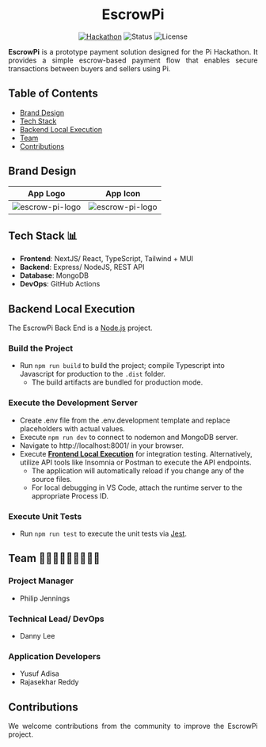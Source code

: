 <h1 align="center"">EscrowPi</h1>

<div align="center">

[![Hackathon](https://img.shields.io/badge/hackathon-PiCommerce-purple.svg)](https://github.com/pi-apps/PiOS/blob/main/pi-commerce.md)
![Status](https://img.shields.io/badge/status-active-success.svg)
![License](https://img.shields.io/badge/license-PIOS-blue.svg)

</div>

<div>
    <p align="justify"><b>EscrowPi</b> is a prototype payment solution designed for the Pi Hackathon. It provides a simple escrow-based payment flow that enables secure transactions between buyers and sellers using Pi.</p>
</div>

## Table of Contents

- [Brand Design](#brand-design)
- [Tech Stack](#tech-stack)
- [Backend Local Execution](#backend-local-execution)
- [Team](#team)
- [Contributions](#contributions)

## <a name='brand-design'></a>Brand Design

| App Logo  | App Icon |
| ------------- |:-------------:|
| <img src="https://i.ibb.co/fYS0ZjVZ/escrow-pi-logo-design.png" alt="escrow-pi-logo" border="0">     | <img src="https://i.ibb.co/fYS0ZjVZ/escrow-pi-logo-design.png" alt="escrow-pi-logo" border="0">

## <a name='tech-stack'></a>Tech Stack 📊

- **Frontend**: NextJS/ React, TypeScript, Tailwind + MUI
- **Backend**: Express/ NodeJS, REST API
- **Database**: MongoDB
- **DevOps**: GitHub Actions

## <a name='backend-local-execution'></a>Backend Local Execution

The EscrowPi Back End is a [Node.js](https://nodejs.org/) project.

### Build the Project

- Run `npm run build` to build the project; compile Typescript into Javascript for production to the `.dist` folder.
    - The build artifacts are bundled for production mode.

### Execute the Development Server

- Create .env file from the .env.development template and replace placeholders with actual values.
- Execute `npm run dev` to connect to nodemon and MongoDB server.
- Navigate to http://localhost:8001/ in your browser.
- Execute **[Frontend Local Execution](https://github.com/map-of-pi/escrow-pi-frontend/blob/dev/README.md#frontend-local-execution)** for integration testing. Alternatively, utilize API tools like Insomnia or Postman to execute the API endpoints.
    - The application will automatically reload if you change any of the source files. 
    - For local debugging in VS Code, attach the runtime server to the appropriate Process ID.

### Execute Unit Tests

- Run `npm run test` to execute the unit tests via [Jest](https://jestjs.io/).

## <a name='team'></a>Team 🧑👩‍🦱🧔👨🏾‍🦱👨🏾 

### Project Manager
- Philip Jennings

### Technical Lead/ DevOps
- Danny Lee

### Application Developers
- Yusuf Adisa
- Rajasekhar Reddy

## <a name='contributions'></a>Contributions

<div>
    <p align="justify">We welcome contributions from the community to improve the EscrowPi project.</p>
</div>
